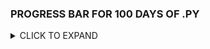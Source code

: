 
### PROGRESS BAR FOR 100 DAYS OF .PY

<details>
  <summary> CLICK TO EXPAND </summary>

| SECTION | PERCENTAGE | 
| :---: | :---:|
|1 | 100% |
|2 | 100% |
|3 | 100% |
|4 | 100% |
|5 | 100% |
|6 | 100% |
|7 | 75% |
|8 | 50% |
|9 | 100% |
|10 | 100% | 
|11 | 70% |
|12 | 100% |
|13 | 100% |
|14 | 100% |
|15 | 20% |

</details>